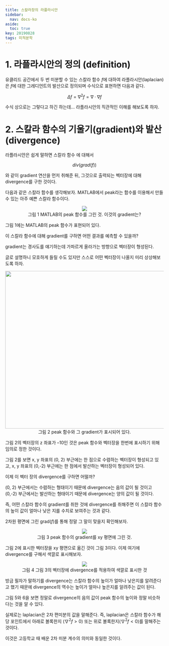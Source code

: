 ```yaml
---
title: 스칼라장의 라플라시안
sidebar:
  nav: docs-ko
aside:
  toc: true
key: 20190828
tags: 미적분학
---
```


# 1. 라플라시안의 정의 (definition)

유클리드 공간에서 두 번 미분할 수 있는 스칼라 함수 $f$에 대하여 라플라시안(laplacian)은 $f$에 대한 그레디언트의 발산으로 정의되며 수식으로 표현하면 다음과 같다. 

$$\Delta f = \nabla ^2 f = \nabla \cdot \nabla f$$

수식 상으로는 그렇다고 하긴 하는데... 라플라시안의 직관적인 이해를 해보도록 하자.

# 2. 스칼라 함수의 기울기(gradient)와 발산(divergence)


라플라시안은 쉽게 말하면 스칼라 함수 에 대해서

$$div(grad(f))$$

와 같이 gradient 연산을 먼저 취해준 뒤, 그것으로 출력되는 벡터장에 대해 divergence를 구한 것이다.

다음과 같은 스칼라 함수를 생각해보자. MATLAB에서 peak라는 함수를 이용해서 만들 수 있는 아주 예쁜 스칼라 함수이다.


<p align = "center">
  <img src = "https://raw.githubusercontent.com/angeloyeo/angeloyeo.github.io/master/pics/2019-08-28_laplacian/noname01.png">
<br>그림 1 MATLAB의 peak 함수를 그린 것. 이것의 gradient는?
</p>


그림 1에는 MATLAB의 peak 함수가 표현되어 있다. 

이 스칼라 함수에 대해 gradient를 구하면 어떤 결과를 예측할 수 있을까? 

gradient는 경사도를 얘기하는데 가파르게 올라가는 방향으로 벡터장이 형성된다. 

글로 설명하니 모호하게 들릴 수도 있지만 스스로 어떤 벡터장이 나올지 미리 상상해보도록 하자.

<p align = "center">
  <img width = "600" height = "500" src = "https://raw.githubusercontent.com/angeloyeo/angeloyeo.github.io/master/pics/2019-08-28_laplacian/noname02.png">
<br>그림 2 peak 함수와 그 gradient가 표시되어 있다.
</p>


그림 2의 벡터장의 z 좌표가 –10인 것은 peak 함수와 벡터장을 한번에 표시하기 위해 임의로 정한 것이다. 

그림 2를 보면 x, y 좌표의 (0, 2) 부근에는 한 점으로 수렴하는 벡터장이 형성되고 있고, x, y 좌표의 (0,-2) 부근에는 한 점에서 발산하는 벡터장이 형성되어 있다. 

이제 이 벡터 장의 divergence를 구하면 어떨까? 

(0, 2) 부근에서는 수렴하는 형태이기 때문에 divergence는 음의 값이 될 것이고 (0,-2) 부근에서는 발산하는 형태이기 때문에 divergence는 양의 값이 될 것이다.

즉, 어떤 스칼라 함수의 gradient를 취한 것에 divergence를 취해주면 이 스칼라 함수의 높이 값이 얼마나 낮은 지를 수치로 보여주는 것과 같다.

2차원 평면에 그린 grad($f$)를 통해 정말 그 말이 맞을지 확인해보자.

<p align = "center">
  <img src = "https://raw.githubusercontent.com/angeloyeo/angeloyeo.github.io/master/pics/2019-08-28_laplacian/noname03.png">
<br>그림 3 peak 함수의 gradient를 xy 평면에 그린 것.
</p>


그림 2에 표시한 벡터장을 xy 평면으로 옮긴 것이 그림 3이다. 이제 여기에 divergence를 구해서 색깔로 표시해보자.


<p align = "center">
  <img src = "https://raw.githubusercontent.com/angeloyeo/angeloyeo.github.io/master/pics/2019-08-28_laplacian/noname04.png">
<br>그림 4 그림 3의 벡터장에 divergence를 적용하여 색깔로 표시한 것
</p>


방금 필자가 말하기를 divergence는 스칼라 함수의 높이가 얼마나 낮은지를 알려준다고 했기 때문에 divergence의 역수는 높이가 얼마나 높은지를 알려주는 값이 된다.

그림 5와 6을 보면 정말로 divergence의 음의 값이 peak 함수의 높이와 정말 비슷하다는 것을 알 수 있다.

실제로는 laplacian은 2차 편미분의 값을 말해준다. 즉, laplacian은 스칼라 함수가 해당 포인트에서 아래로 볼록한지 ($\nabla^2f>0$) 또는 위로 볼록한지($\nabla^2f<0$)를 말해주는 것이다. 

이것은 고등학교 때 배운 2차 미분 계수의 의미와 동일한 것이다.